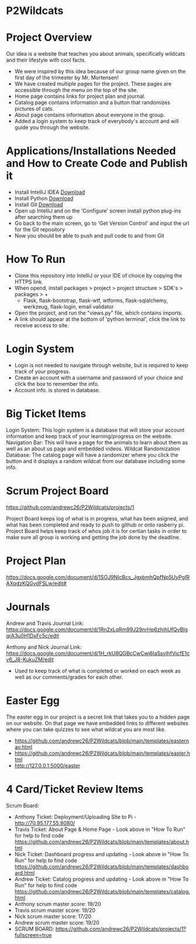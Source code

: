 # P2Wildcats

# Project Overview
Our idea is a website that teaches you about animals, specifically wildcats and their lifestyle with cool facts. 
- We were inspired by this idea because of our group name given on the first day of the trimester by Mr. Mortensen!
- We have created multiple pages for the project. These pages are accessible through the menu on the top of the site.
- Home page contains links for project plan and journal.
- Catalog page contains information and a button that randomizes pictures of cats.
- About page contains information about everyone in the group.
- Added a login system to keep track of everybody's account and will guide you through the website.

# Applications/Installations Needed and How to Create Code and Publish it
- Install IntelliJ IDEA [Download](https://www.jetbrains.com/idea/)
- Install Python [Download](https://www.python.org/downloads/release/python-390/)
- Install Git [Download](https://git-scm.com/downloads) </li>
- Open up IntelliJ and on the 'Configure' screen install python plug-ins after searching them up
- Go back to the main screen, go to 'Get Version Control' and input the url for the Git repository
- Now you should be able to push and pull code to and from Git

# How To Run 
- Clone this repository into IntelliJ or your IDE of choice by copying the HTTPS link.
- When opend, install packages > project > project structure > SDK's > packages > +
    - Flask, flask-bootstrap, flask-wtf, wtforms, flask-sqlalchemy, werkzeug, flask-login, email validator
- Open the project, and run the "views.py" file, which contains imports.
- A link should appear at the bottom of 'python terminal', click the link to receive access to site.

# Login System
- Login is not needed to navigate through website, but is required to keep track of your progress.
- Create an account with a username and password of your choice and click the box to remember the info. 
- Account info. is stored in database.

# Big Ticket Items 
Login System: This login system is a database that will store your account information and keep track of your learning/progress on the website.
Navigation Bar: This will have a page for the animals to learn about them as well as an about us page and embedded videos.
Wildcat Randomization Database: The catalog page will have a randomizer where you click the button and it displays a random wildcat from our database including some info. 

# Scrum Project Board
https://github.com/andrewc26/P2Wildcats/projects/1

Project Board keeps log of what is in progress, what has been asigned, and what has been completed and ready to push to github or onto rasberry pi.
Project Board helps keep track of whos job it is for certian tasks in order to make sure all group is working and getting the job done by the deadline.

# Project Plan
https://docs.google.com/document/d/1SOJ9NIcBcs_JgxbmhQpfNp5UvPgIRAXqdzKQGvdFSLw/edit#

# Journals 
Andrew and Travis Journal Link:
https://docs.google.com/document/d/1Rn2xLqRm99J29nrHp6zhihUfQyBIgqrA3u0H1DxFc5c/edit

Anthony and Nick Journal Link:
https://docs.google.com/document/d/1H_rkU8QGBcCwCwj6Ia5sylhfVicfE1cv6_J8-KukuZM/edit

- Used to keep track of what is completed or worked on each week as well as our comments/grades for each other.

# Easter Egg 
The easter egg in our project is a secret link that takes you to a hidden page on our website. On that page we have embedded links to different websites where you can take quizzes to see what wildcat you are most like.
- https://github.com/andrewc26/P2Wildcats/blob/main/templates/easternav.html
- https://github.com/andrewc26/P2Wildcats/blob/main/templates/easter.html
- http://127.0.0.1:5000/easter

# 4 Card/Ticket Review Items
Scrum Board:
- Anthony Ticket: Deployment/Uploading Site to Pi - http://70.95.177.55:8080/
- Travis Ticket: About Page & Home Page - Look above in "How To Run" for help to find code
https://github.com/andrewc26/P2Wildcats/blob/main/templates/about.html
- Nick Ticket: Dashboard progress and updating - Look above in "How To Run" for help to find code
https://github.com/andrewc26/P2Wildcats/blob/main/templates/dashboard.html
- Andrew Ticket: Catalog progress and updating - Look above in "How To Run" for help to find code
https://github.com/andrewc26/P2Wildcats/blob/main/templates/catalog.html
- Anthony scrum master score: 19/20
- Travis scrum master score: 19/20
- Nick scrum master score: 17/20
- Andrew scrum master score: 19/20
- SCRUM BOARD:
https://github.com/andrewc26/P2Wildcats/projects/1?fullscreen=true



